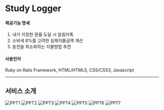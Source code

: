 # **Study Logger**

#### 제공기능 명세
1. 내가 지정한 환율 도달 시 알림카톡
2. 소비세 8%를 고려한 실제지불금액 계산
3. 동전을 최소화하는 지불방법 추천

#### 사용언어
Ruby on Rails Framework, HTML/HTML5, CSS/CSS3, Javascript

------

## 서비스 소개
![PPT1](https://github.com/DustinYook/RubyOnRails_NihonGo/blob/master/%ED%94%BC%ED%94%BC%ED%8B%B01.PNG)
![PPT2](https://github.com/DustinYook/RubyOnRails_NihonGo/blob/master/%ED%94%BC%ED%94%BC%ED%8B%B02.PNG)
![PPT3](https://github.com/DustinYook/RubyOnRails_NihonGo/blob/master/%ED%94%BC%ED%94%BC%ED%8B%B03.PNG)
![PPT4](https://github.com/DustinYook/RubyOnRails_NihonGo/blob/master/%ED%94%BC%ED%94%BC%ED%8B%B04.PNG)
![PPT5](https://github.com/DustinYook/RubyOnRails_NihonGo/blob/master/%ED%94%BC%ED%94%BC%ED%8B%B05.PNG)
![PPT6](https://github.com/DustinYook/RubyOnRails_NihonGo/blob/master/%ED%94%BC%ED%94%BC%ED%8B%B06.PNG)
![PPT7](https://github.com/DustinYook/RubyOnRails_NihonGo/blob/master/%ED%94%BC%ED%94%BC%ED%8B%B07.PNG)
